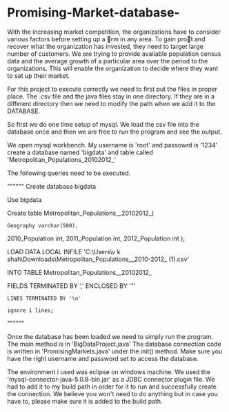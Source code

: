 Promising-Market-database-
==========================

With the increasing market competition, the organizations have to consider various factors before setting up a rm in any area. To gain prot and recover what the organization has invested, they need to target large number of customers. We are trying to provide available population census data and the average growth of a particular area over the period to the organizations. This will enable the organization to decide where they want to set up their market.





For this project to execute correctly we need to first put the files in proper place. 
The .csv file and the java files stay in one directory.
If they are in a different directory then we need to modify the path when we add it to the DATABASE.

So first we do one time setup of mysql. We load the csv file into the database once and then we are free to run the program and see the output. 

We open mysql workbench.
My username is 'root' and passowrd is '1234'
create a database named 'bigdata'
and table called 'Metropolitan_Populations_20102012_'

The following queries need to be executed.

""""""
Create database bigdata


Use bigdata


Create table Metropolitan_Populations__20102012_(

	Geography varchar(500),
2010_Population int,
2011_Population int,
2012_Population int
);



LOAD DATA LOCAL INFILE 'C:\\Users\\v k shah\\Downloads\\Metropolitan_Populations__2010-2012_ (1).csv' 

INTO TABLE Metropolitan_Populations__20102012_ 

FIELDS TERMINATED BY ',' ENCLOSED BY '"'
    
	LINES TERMINATED BY '\n'

	ignore 1 lines;
""""""

Once the database has been loaded we need to simply run the program.
The main method is in 'BigDataProject.java'
The database connection code is written in 'PromisingMarkets.java' under the init() method. 
Make sure you have the right username and password set to access the database.

The environment i used was eclipse on windows machine. 
We used the 'mysql-connector-java-5.0.8-bin.jar' as a JDBC connector plugin file.
We had to add it to my build path in order for it to run and successfully create the connection.
We believe you won't need to do anything but in case you have to, please make sure it is added to the build path.

